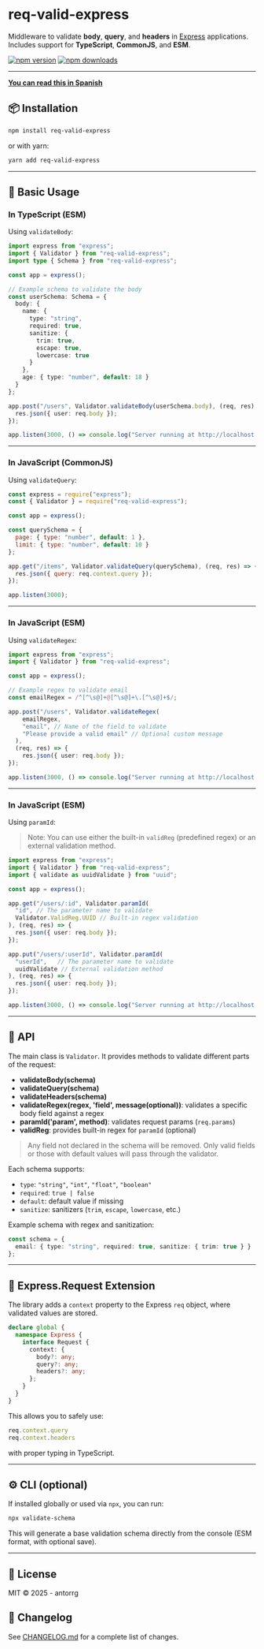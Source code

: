 
# req-valid-express

Middleware to validate **body**, **query**, and **headers** in [Express](https://expressjs.com/) applications.  
Includes support for **TypeScript**, **CommonJS**, and **ESM**.

[![npm version](https://img.shields.io/npm/v/req-valid-express.svg)](https://www.npmjs.com/package/req-valid-express)
[![npm downloads](https://img.shields.io/npm/dm/req-valid-express.svg)](https://www.npmjs.com/package/req-valid-express)



---
[**You can read this in Spanish**](./LEEME.md)


## 📦 Installation

```bash
npm install req-valid-express
````

or with yarn:

```bash
yarn add req-valid-express
```

---


## 🚀 Basic Usage

### In TypeScript (ESM)

Using `validateBody`:

```ts
import express from "express";
import { Validator } from "req-valid-express";
import type { Schema } from "req-valid-express";

const app = express();

// Example schema to validate the body
const userSchema: Schema = {
  body: {
    name: { 
      type: "string", 
      required: true, 
      sanitize: {
        trim: true,
        escape: true,
        lowercase: true
      }
    },
    age: { type: "number", default: 18 }
  }
};

app.post("/users", Validator.validateBody(userSchema.body), (req, res) => {
  res.json({ user: req.body });
});

app.listen(3000, () => console.log("Server running at http://localhost:3000"));
```

---

### In JavaScript (CommonJS)

Using `validateQuery`:

```js
const express = require("express");
const { Validator } = require("req-valid-express");

const app = express();

const querySchema = {
  page: { type: "number", default: 1 },
  limit: { type: "number", default: 10 }
};

app.get("/items", Validator.validateQuery(querySchema), (req, res) => {
  res.json({ query: req.context.query });
});

app.listen(3000);
```

---

### In JavaScript (ESM)

Using `validateRegex`:

```ts
import express from "express";
import { Validator } from "req-valid-express";

const app = express();

// Example regex to validate email
const emailRegex = /^[^\s@]+@[^\s@]+\.[^\s@]+$/;

app.post("/users", Validator.validateRegex(
    emailRegex,
    "email", // Name of the field to validate
    "Please provide a valid email" // Optional custom message
  ), 
  (req, res) => {
    res.json({ user: req.body });
});

app.listen(3000, () => console.log("Server running at http://localhost:3000"));
```

---

### In JavaScript (ESM)

Using `paramId`:

> Note: You can use either the built-in `validReg` (predefined regex) or an external validation method.

```ts
import express from "express";
import { Validator } from "req-valid-express";
import { validate as uuidValidate } from "uuid";

const app = express();

app.get("/users/:id", Validator.paramId(
  "id", // The parameter name to validate
  Validator.ValidReg.UUID // Built-in regex validation
), (req, res) => {
  res.json({ user: req.body });
});

app.put("/users/:userId", Validator.paramId(
  "userId",   // The parameter name to validate
  uuidValidate // External validation method
), (req, res) => {
  res.json({ user: req.body });
});

app.listen(3000, () => console.log("Server running at http://localhost:3000"));
```

---

## 📖 API

The main class is `Validator`.
It provides methods to validate different parts of the request:

* **validateBody(schema)**
* **validateQuery(schema)**
* **validateHeaders(schema)**
* **validateRegex(regex, 'field', message(optional))**: validates a specific body field against a regex
* **paramId('param', method)**: validates request params (`req.params`)
* **validReg**: provides built-in regex for `paramId` (optional)

> Any field not declared in the schema will be removed.
> Only valid fields or those with default values will pass through the validator.

Each schema supports:

* `type`: `"string"`, `"int"`, `"float"`, `"boolean"`
* `required`: `true | false`
* `default`: default value if missing
* `sanitize`: sanitizers (`trim`, `escape`, `lowercase`, etc.)

Example schema with regex and sanitization:

```ts
const schema = {
  email: { type: "string", required: true, sanitize: { trim: true } }
};
```

---

## 🧩 Express.Request Extension

The library adds a `context` property to the Express `req` object, where validated values are stored.

```ts
declare global {
  namespace Express {
    interface Request {
      context: {
        body?: any;
        query?: any;
        headers?: any;
      };
    }
  }
}
```

This allows you to safely use:

```ts
req.context.query
req.context.headers
```

with proper typing in TypeScript.

---

## ⚙️ CLI (optional)

If installed globally or used via `npx`, you can run:

```bash
npx validate-schema
```

This will generate a base validation schema directly from the console (ESM format, with optional save).

---

## 📄 License

MIT © 2025 - antorrg

## 📜 Changelog

See [CHANGELOG.md](./CHANGELOG.md) for a complete list of changes.



